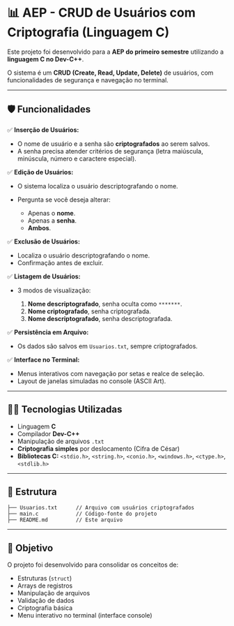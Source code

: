 # 📊 AEP - CRUD de Usuários com Criptografia (Linguagem C)

Este projeto foi desenvolvido para a **AEP do primeiro semestre** utilizando a **linguagem C no Dev-C++**.

O sistema é um **CRUD (Create, Read, Update, Delete)** de usuários, com funcionalidades de segurança e navegação no terminal.

---

## 🛡️ Funcionalidades

✅ **Inserção de Usuários:**

* O nome de usuário e a senha são **criptografados** ao serem salvos.
* A senha precisa atender critérios de segurança (letra maiúscula, minúscula, número e caractere especial).

✅ **Edição de Usuários:**

* O sistema localiza o usuário descriptografando o nome.
* Pergunta se você deseja alterar:

  * Apenas o **nome**.
  * Apenas a **senha**.
  * **Ambos**.

✅ **Exclusão de Usuários:**

* Localiza o usuário descriptografando o nome.
* Confirmação antes de excluir.

✅ **Listagem de Usuários:**

* 3 modos de visualização:

  1. **Nome descriptografado**, senha oculta como `*******`.
  2. **Nome criptografado**, senha criptografada.
  3. **Nome descriptografado**, senha descriptografada.

✅ **Persistência em Arquivo:**

* Os dados são salvos em `Usuarios.txt`, sempre criptografados.

✅ **Interface no Terminal:**

* Menus interativos com navegação por setas e realce de seleção.
* Layout de janelas simuladas no console (ASCII Art).

---

## 🧑‍💻 Tecnologias Utilizadas

* Linguagem **C**
* Compilador **Dev-C++**
* Manipulação de arquivos `.txt`
* **Criptografia simples** por deslocamento (Cifra de César)
* **Bibliotecas C:** `<stdio.h>`, `<string.h>`, `<conio.h>`, `<windows.h>`, `<ctype.h>`, `<stdlib.h>`

---

## 📂 Estrutura

```
├── Usuarios.txt      // Arquivo com usuários criptografados
├── main.c            // Código-fonte do projeto
├── README.md         // Este arquivo
```

---

## 🎯 Objetivo

O projeto foi desenvolvido para consolidar os conceitos de:

* Estruturas (`struct`)
* Arrays de registros
* Manipulação de arquivos
* Validação de dados
* Criptografia básica
* Menu interativo no terminal (interface console)
